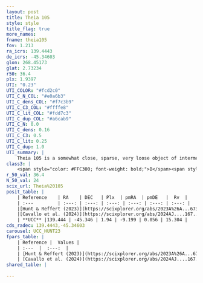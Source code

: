 ```yaml
---
layout: post
title: Theia 105
style: style
title_flag: true
more_names: 
fname: theia105
fov: 1.213
ra_icrs: 139.4443
de_icrs: -45.34603
glon: 268.45173
glat: 2.73234
r50: 36.4
plx: 1.9397
UTI: "0.23"
UTI_COLOR: "#fcd2c0"
UTI_C_N_COL: "#e0a6b3"
UTI_C_dens_COL: "#f7c3b9"
UTI_C_C3_COL: "#ffffe8"
UTI_C_lit_COL: "#fdd7c3"
UTI_C_dup_COL: "#a6cab9"
UTI_C_N: 0.0
UTI_C_dens: 0.16
UTI_C_C3: 0.5
UTI_C_lit: 0.25
UTI_C_dup: 1.0
UTI_summary: |
    Theia 105 is a somewhat close, sparse, very loose object of intermediate C3 quality. It was recently reported in the literature.<br><br><span style="color: #99180f; font-weight: bold;">Warning: </span>contains less than 25 stars with <i>P>0.5</i> estimated.
class3: |
    <span style="color: #FFC300; font-weight: bold;">B</span><span style="color: #FFC300; font-weight: bold;">B</span>
r_50_val: 36.4
N_50_val: 24
scix_url: Theia%20105
posit_table: |
    | Reference    | RA    | DEC   | Plx  | pmRA  | pmDE   |  Rv  |
    | :---         | :---: | :---: | :---: | :---: | :---: | :---: |
    |[Hunt & Reffert (2023)](https://scixplorer.org/abs/2023A%26A...673A.114H) | 139.541 | -45.847 | 1.916 | -9.225 | 0.062 | 12.543 |
    |[Cavallo et al. (2024)](https://scixplorer.org/abs/2024AJ....167...12C) | 139.602 | -45.423 | 1.936 | -- | -- | -- |
    | **UCC** |139.444 | -45.346 | 1.94 | -9.199 | 0.056 | 15.304 | 
cds_radec: 139.4443,-45.34603
carousel: UCC_HUNT23
fpars_table: |
    | Reference |  Values |
    | :---  |  :---:  |
    | [Hunt & Reffert (2023)](https://scixplorer.org/abs/2023A%26A...673A.114H) | `AV50=0.126, diffAV50=0.424, MOD50=8.525, logAge50=7.32` |
    | [Cavallo et al. (2024)](https://scixplorer.org/abs/2024AJ....167...12C) | `AV50=0.55, dMod50=8.65, logAge50=6.97, [Fe/H]50=-0.1` |
shared_table: |
    
---
```

